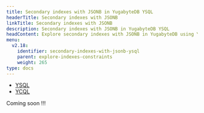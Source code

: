 ```yaml
---
title: Secondary indexes with JSONB in YugabyteDB YSQL
headerTitle: Secondary indexes with JSONB
linkTitle: Secondary indexes with JSONB
description: Secondary indexes with JSONB in YugabyteDB YSQL
headContent: Explore secondary indexes with JSONB in YugabyteDB using YSQL
menu:
  v2.18:
    identifier: secondary-indexes-with-jsonb-ysql
    parent: explore-indexes-constraints
    weight: 265
type: docs
---
```


<ul class="nav nav-tabs-alt nav-tabs-yb">
  <li >
    <a href="../secondary-indexes-with-jsonb-ysql/" class="nav-link active">
      <i class="icon-postgres" aria-hidden="true"></i>
      YSQL
    </a>
  </li>
  <li >
    <a href="../secondary-indexes-with-jsonb-ycql/" class="nav-link">
      <i class="icon-cassandra" aria-hidden="true"></i>
      YCQL
    </a>
  </li>
</ul>

Coming soon !!!
